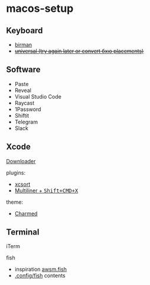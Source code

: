 # macos-setup

## Keyboard

- [birman](https://ilyabirman.ru/typography-layout/)
- ~~[universal (try again later or convert бхю placements)](https://github.com/tonsky/Universal-Layout)~~

## Software

- Paste
- Reveal
- Visual Studio Code
- Raycast
- 1Password
- Shiftit
- Telegram
- Slack

## Xcode

[Downloader](https://github.com/vineetchoudhary/Downloader-for-Apple-Developers)

plugins:
- [xcsort](https://apps.apple.com/ru/app/xcsort/id1153337296?l=en&mt=12)
- [Multiliner + <kbd>Shift+CMD+X</kbd>](https://github.com/aheze/Multiliner)

theme: 
- [Charmed](https://github.com/CypherPoet/charmed-dark-xcode-theme)

## Terminal

iTerm

fish
- inspiration [awsm.fish](https://github.com/jorgebucaran/awsm.fish.git)
- [.config/fish](https://github.com/AgapovOne/macos-setup/tree/main/fish) contents
